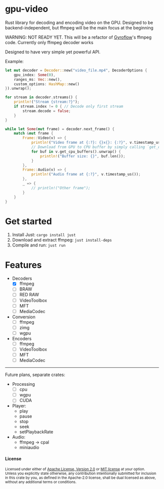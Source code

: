 # gpu-video
Rust library for decoding and encoding video on the GPU. Designed to be backend-independent, but ffmpeg will be the main focus at the beginning

WARNING: NOT READY YET. This will be a refactor of [Gyroflow](https://github.com/gyroflow/gyroflow/)'s ffmpeg code. Currently only ffmpeg decoder works

Designed to have very simple yet powerful API.

Example:
```rust
let mut decoder = Decoder::new("video_file.mp4", DecoderOptions {
    gpu_index: Some(0),
    ranges_ms: Vec::new(),
    custom_options: HashMap::new()
}).unwrap();

for stream in decoder.streams() {
    println!("Stream {stream:?}");
    if stream.index != 0 { // Decode only first stream
        stream.decode = false;
    }
}

while let Some(mut frame) = decoder.next_frame() {
    match &mut frame {
        Frame::Video(v) => {
            println!("Video frame at {:?}: {}x{}: {:?}", v.timestamp_us(), v.width(), v.height(), v.format());
            // Download from GPU to CPU buffer by simply calling `get_cpu_buffers`
            for buf in v.get_cpu_buffers().unwrap() {
                println!("Buffer size: {}", buf.len());
            }
        },
        Frame::Audio(v) => {
            println!("Audio frame at {:?}", v.timestamp_us());
        },
        _ => {
            // println!("Other frame");
        }
    }
}
```

# Get started
1. Install Just: `cargo install just`
2. Download and extract ffmpeg: `just install-deps`
3. Compile and run: `just run`

# Features

- Decoders
    - [x] ffmpeg
    - [ ] BRAW
    - [ ] RED RAW
    - [ ] VideoToolbox
    - [ ] MFT
    - [ ] MediaCodec

- Conversion
    - [ ] ffmpeg
    - [ ] zimg
    - [ ] wgpu

- Encoders
    - [ ] ffmpeg
    - [ ] VideoToolbox
    - [ ] MFT
    - [ ] MediaCodec

----------------

Future plans, separate crates:
- Processing
    - [ ] cpu
    - [ ] wgpu
    - [ ] CUDA
- Player:
    - play
    - pause
    - stop
    - seek
    - setPlaybackRate
- Audio:
    - ffmpeg -> cpal
    - miniaudio


#### License

<sup>
Licensed under either of <a href="LICENSE-APACHE">Apache License, Version
2.0</a> or <a href="LICENSE-MIT">MIT license</a> at your option.
</sup>

<br>

<sub>
Unless you explicitly state otherwise, any contribution intentionally submitted
for inclusion in this crate by you, as defined in the Apache-2.0 license, shall
be dual licensed as above, without any additional terms or conditions.
</sub>